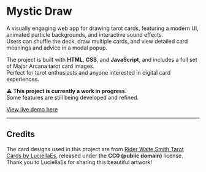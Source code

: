 # Mystic Draw

A visually engaging web app for drawing tarot cards, featuring a modern UI, animated particle backgrounds, and interactive sound effects.  
Users can shuffle the deck, draw multiple cards, and view detailed card meanings and advice in a modal popup.

The project is built with **HTML**, **CSS**, and **JavaScript**, and includes a full set of Major Arcana tarot card images.  
Perfect for tarot enthusiasts and anyone interested in digital card experiences.

**⚠️ This project is currently a work in progress.**  
Some features are still being developed and refined.

[View live demo here](https://mystic-draw.datturbomoon.space/)

---

## Credits

The card designs used in this project are from [Rider Waite Smith Tarot Cards by LuciellaEs](https://luciellaes.itch.io/rider-waite-smith-tarot-cards-cc0), released under the **CC0 (public domain)** license.  
Thank you to LuciellaEs for sharing this beautiful artwork!
